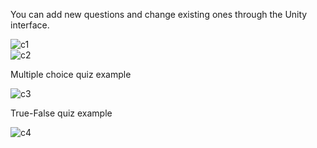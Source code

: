 You can add new questions and change existing ones through the Unity interface.

![c1](https://github.com/MertAygunn/Quiz-Game/assets/102766786/d983828d-ca3e-410d-8949-9dffc1ceb83d)                           
![c2](https://github.com/MertAygunn/Quiz-Game/assets/102766786/0e08c43e-d3ea-446c-b8aa-e1ab4ffddd86)

Multiple choice quiz example

![c3](https://github.com/MertAygunn/Quiz-Game/assets/102766786/a9b6938f-f991-4e6d-aeef-dc4ee1709633)

True-False quiz example

![c4](https://github.com/MertAygunn/Quiz-Game/assets/102766786/1213728f-946a-45e4-a1ba-8e68254e3811)
